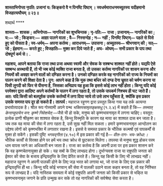 **शास्ताभिगोप्ता नृपति: प्रजानां** **य: किङ्करो वै न पिनष्टि पिष्टम् ।** **स्वधर्ममाराधनमच्युतस्य** **यदीहमानो विजहात्यघौघम् ॥ २३॥** 

शब्दार्थ **** 

**शास्ता—** **शासक** **; अभिगोप्ता—** **नागरिकों का शुभचिन्तक** **; नृ-पति:—** **राजा** **; प्रजानाम्—** **नागरिकों का** **; य:—** **जो** **; किङ्कर:—** **आज्ञा पालने वाला** **; वै—** **निस्सन्देह** **; न—** **नहीं** **; पिनष्टि पिष्टम्—** **पहले से पिसे हुए को पीसता है** **; स्व-धर्मम्—** **अपना कर्तव्य** **;** **आराधनम्—** **उपासना** **; अच्युतस्य—** **श्रीभगवान् की** **; यत्—** **जो** **; ईहमान:—** **करते हुए** **; विजहाति—** **मुक्त कर दिये जाते हैं** **; अघ-** **ओघम्—** **सभी प्रकार के पाप तथा दोषपूर्ण कर्म से।** **.** 

**महाशय, आपने बताया कि राजा तथा प्रजा अथवा स्वामी और सेवक के सश्बन्ध शाश्वत** **नहीं होते। यद्यपि ऐसे सश्बन्ध अस्थायी हैं, तो भी जब कोई व्यक्ति राजा बनता है, तो उसका** **कर्तव्य नागरिकों पर शासन करना और नियमों की अवज्ञा करने वालों को दण्डित करना है।** **उनको दण्डित करके वह नागरिकों को राज्य के नियमों का पालन करने की शिक्षा देता है। पुन:** **आपने कहा है कि मूक तथा बधिर को दण्ड देना चॢवत को चर्वण करना या पिसी लुगदी को** **फिर से पीसना है, जिसका अभिप्राय यह हुआ कि इससे कोई लाभ नहीं होता। किन्तु यदि कोई** **परमेश्वर द्वारा आदिष्ट अपने कर्तव्यों के पालन में लगा रहता है, तो उसके पापकर्म निश्चय ही घट** **जाते हैं। अत: यदि किसी को बलपूर्वक उसके कर्तव्यों में लगा दिया जाये तो उसे लाभ पहुँचता** **है, क्योंकि इस प्रकार उसके समस्त पाप दूर हो सकते हैं।** **तात्पर्य :** महाराज रहूगण द्वारा प्रस्तुत किया गया यह तर्क अत्यन्त प्रभावोत्पादक है। श्रील रूप गोस्वामी अपने ग्रन्थ *भक्तिरसामृतङ्क्षसधु* (१.२.४) में कहते हैं कि— *तस्मात् केनाप्युपायेन मन: कृष्णे* *निवेशयेत्* —जैसे भी हो सके, मनुष्य को कृष्णभावनामृत में लगना चाहिए। वस्तुत: प्रत्येक प्राणी श्रीकृष्ण का शाश्वत सेवक है, किन्तु विस्मृति के कारण वह माया का शाश्वत दास बन जाता है। जब तक वह माया की सेवा में लगा रहता है, उसे सुख नहीं मिल सकता। हमारे कृष्णभावनामृत आन्दोलन का उद्देश्य लोगों को कृष्णभक्ति में लगातार रखना है। इससे वे समस्त प्रकार के भौतिक कल्मषों एवं पापकर्मों से मुक्त हो सकेंगे। इसकी पुष्टि *भगवद्गीता* (४.१०) में इस प्रकार की गई है— *वीत-राग-* *भय-क्रोधा:।* भौतिक कार्यों से विरक्त होने पर हमें भय तथा क्रोध से छुटकारा मिलेगा। तपस्या से मनुष्य शुद्ध होकर परम धाम वापस जाने का अधिकारी बन जाता है। राजा का कर्तव्य है कि अपनी प्रजा पर इस प्रकार शासन करे कि वह कृष्णचेतनायुक्त हो सके। यह सबों के लिए लाभप्रद होगा। दुर्भाग्यवश राजा या राष्ट्रपति जनता को ईश्वर की सेवा के बजाय इन्द्रियतृप्ति के लिए प्रेरित करते हैं। किन्तु यह किसी के लिए भी लाभप्रद नहीं। महाराज रहूगण ने अपनी पालकी ढोने के लिए जड़ भरत को लगाया था, जो राजा के लिए एक प्रकार की इन्द्रियतृप्ति ही था। किन्तु यदि कोई भगवान् की सेवा में पालकी उठाने वाला कहार बनता है, तो वह निश्चित रूप से लाभप्रद है। यदि नास्तिक सवयता में कोई राष्ट्रपति अपनी जनता को किसी प्रकार से भकि्त या कृष्णभावनामृत जगाने के प्रति उन्मुख कर सके तो वह नागरिकों की सर्वश्रेष्ठ सेवा करता है।  